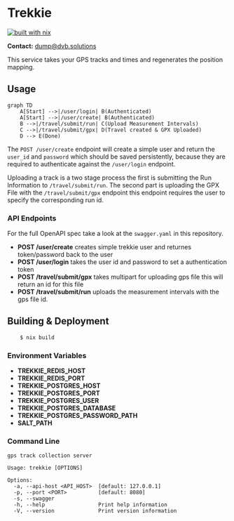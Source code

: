 # Trekkie

[![built with nix](https://builtwithnix.org/badge.svg)](https://builtwithnix.org)

**Contact:** <dump@dvb.solutions>

This service takes your GPS tracks and times and regenerates the position mapping.

## Usage

```mermaid
graph TD
    A[Start] -->|/user/login| B(Authenticated)
    A[Start] -->|/user/create| B(Authenticated)
    B -->|/travel/submit/run| C(Upload Measurement Intervals)
    C -->|/travel/submit/gpx| D(Travel created & GPX Uploaded)
    D --> E(Done)
```

The `POST /user/create` endpoint will create a simple user and return the `user_id` and `password` which should be saved persistently, 
because they are required to authenticate against the `/user/login` endpoint.

Uploading a track is a two stage process the first is submitting the Run Information to `/travel/submit/run`. The second part is uploading the 
GPX File with the `/travel/submit/gpx` endpoint this endpoint requires the user to specify the corresponding run id.

### API Endpoints

For the full OpenAPI spec take a look at the `swagger.yaml` in this repository.

- **POST /user/create** creates simple trekkie user and returnes token/password back to the user
- **POST /user/login** takes the user id and password to set a authentication token
- **POST /travel/submit/gpx** takes multipart for uploading gps file this will return an id for this file
- **POST /travel/submit/run** uploads the measurement intervals with the gps file id.

## Building & Deployment

```bash
    $ nix build
```

### Environment Variables

- **TREKKIE_REDIS_HOST**
- **TREKKIE_REDIS_PORT**
- **TREKKIE_POSTGRES_HOST**
- **TREKKIE_POSTGRES_PORT**
- **TREKKIE_POSTGRES_USER**
- **TREKKIE_POSTGRES_DATABASE**
- **TREKKIE_POSTGRES_PASSWORD_PATH**
- **SALT_PATH**

### Command Line

```
gps track collection server

Usage: trekkie [OPTIONS]

Options:
  -a, --api-host <API_HOST>  [default: 127.0.0.1]
  -p, --port <PORT>          [default: 8080]
  -s, --swagger
  -h, --help                 Print help information
  -V, --version              Print version information
```
